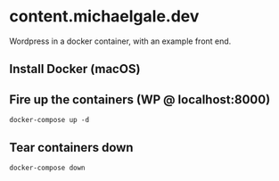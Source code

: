 # content.michaelgale.dev

Wordpress in a docker container, with an example front end.

## Install Docker (macOS)

## Fire up the containers (WP @ localhost:8000)

`docker-compose up -d`

## Tear containers down

`docker-compose down`